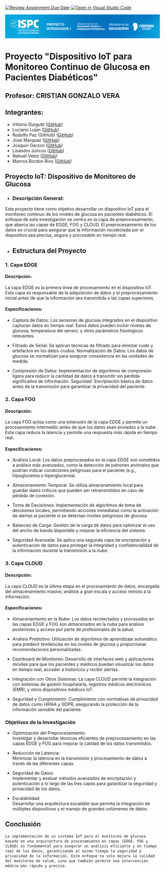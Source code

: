 [![Review Assignment Due Date](https://classroom.github.com/assets/deadline-readme-button-22041afd0340ce965d47ae6ef1cefeee28c7c493a6346c4f15d667ab976d596c.svg)](https://classroom.github.com/a/YwamQM3c)
[![Open in Visual Studio Code](https://classroom.github.com/assets/open-in-vscode-2e0aaae1b6195c2367325f4f02e2d04e9abb55f0b24a779b69b11b9e10269abc.svg)](https://classroom.github.com/online_ide?assignment_repo_id=15533872&assignment_repo_type=AssignmentRepo)

![Caratula](/E%20Recursos/caratulaPI.png)


# Proyecto "Dispositivo IoT para Monitoreo Continuo de Glucosa en Pacientes Diabéticos"
  
  ## Profesor: CRISTIAN GONZALO VERA
  ## Integrantes:

- Vittorio Durgutti ([GitHub](https://github.com/vittoriodurigutti))
- Luciano Lujan ([GitHub](https://github.com/lucianoilujan))
- Rodolfo Paz (GitHub) ([GitHub](https://github.com/Domi74))
- Jose Marquez ([GitHub](https://github.com/marquezjose))
- Joaquin Garzon ([GitHub](https://github.com/Joacogarzonn))
- Lisandro Juncos ([GitHub](https://github.com/Lisandro-05))
- Nahuel Velez ([GitHub](https://github.com/Lucasmurua19))
- Marcos Bordon Rios ([GitHub](https://github.com/Marcos-BR-03))



## Proyecto IoT: Dispositivo de Monitoreo de Glucosa
-  ### Descripción General:  

Este proyecto tiene como objetivo desarrollar un dispositivo IoT para el monitoreo continuo de los niveles de glucosa en pacientes diabéticos. El enfoque de esta investigación se centra en la capa de preprocesamiento, que abarca las capas de EDGE, FOG y CLOUD. El preprocesamiento de los datos es crucial para asegurar que la información recolectada por el dispositivo sea precisa, segura y procesable en tiempo real.

* ## Estructura del Proyecto
### 1. Capa EDGE  
#### Descripción:  
La capa EDGE es la primera línea de procesamiento en el dispositivo IoT. Esta capa es responsable de la adquisición de datos y el preprocesamiento inicial antes de que la información sea transmitida a las capas superiores.

#### Especificaciones:

- Captura de Datos: Los sensores de glucosa integrados en el dispositivo capturan datos en tiempo real. Estos datos pueden incluir niveles de glucosa, temperatura del sensor, y otros parámetros fisiológicos relevantes.  

- Filtrado de Señal: Se aplican técnicas de filtrado para eliminar ruido y artefactos en los datos crudos.
Normalización de Datos: Los datos de glucosa se normalizan para asegurar consistencia en las unidades de medida.  

- Compresión de Datos: Implementación de algoritmos de compresión ligera para reducir la cantidad de datos a transmitir sin pérdida significativa de información.
Seguridad: Encriptación básica de datos antes de la transmisión para garantizar la privacidad del paciente.  

### 2. Capa FOG
#### Descripción:  
La capa FOG actúa como una extensión de la capa EDGE y permite un procesamiento intermedio antes de que los datos sean enviados a la nube. Esta capa reduce la latencia y permite una respuesta más rápida en tiempo real.

#### Especificaciones:

- Análisis Local: Los datos preprocesados en la capa EDGE son sometidos a análisis más avanzados, como la detección de patrones anómalos que podrían indicar condiciones peligrosas para el paciente (e.g., hipoglucemia o hiperglucemia). 

- Almacenamiento Temporal: Se utiliza almacenamiento local para guardar datos críticos que pueden ser retransmitidos en caso de pérdida de conexión.  

- Toma de Decisiones: Implementación de algoritmos de toma de decisiones locales, permitiendo acciones inmediatas como la activación de alertas al paciente si se detectan niveles peligrosos de glucosa.  

- Balanceo de Carga: Gestión de la carga de datos para optimizar el uso del ancho de banda disponible y mejorar la eficiencia del sistema.  

- Seguridad Avanzada: Se aplica una segunda capa de encriptación y autenticación de datos para proteger la integridad y confidencialidad de la información durante la transmisión a la nube.  

### 3. Capa CLOUD
#### Descripción:
La capa CLOUD es la última etapa en el procesamiento de datos, encargada del almacenamiento masivo, análisis a gran escala y acceso remoto a la información.  

#### Especificaciones:

- Almacenamiento en la Nube: Los datos recolectados y procesados en las capas EDGE y FOG son almacenados en la nube para análisis posteriores y acceso por parte de profesionales de la salud.  

- Análisis Predictivo: Utilización de algoritmos de aprendizaje automático para predecir tendencias en los niveles de glucosa y proporcionar recomendaciones personalizadas.  

- Dashboard de Monitoreo: Desarrollo de interfaces web y aplicaciones móviles para que los pacientes y médicos puedan visualizar los datos en tiempo real, acceder a históricos y recibir alertas.  

- Integración con Otros Sistemas: La capa CLOUD permite la integración con sistemas de gestión hospitalaria, registros médicos electrónicos (EMR), y otros dispositivos médicos IoT.  

- Seguridad y Cumplimiento: Cumplimiento con normativas de privacidad de datos como HIPAA y GDPR, asegurando la protección de la información sensible del paciente.  

### Objetivos de la Investigación
- Optimización del Preprocesamiento:  
 Investigar y desarrollar técnicas eficientes de preprocesamiento en las capas EDGE y FOG para mejorar la calidad de los datos transmitidos.  

- Reducción de Latencia:  
 Minimizar la latencia en la transmisión y procesamiento de datos a través de las diferentes capas.  
- Seguridad de Datos:  
 Implementar y evaluar métodos avanzados de encriptación y autenticación a lo largo de las tres capas para garantizar la seguridad y privacidad de los datos.  

- Escalabilidad:  
 Desarrollar una arquitectura escalable que permita la integración de múltiples dispositivos y el manejo de grandes volúmenes de datos.  
     
 ## **Conclusión**
    La implementación de un sistema IoT para el monitoreo de glucosa basado en una arquitectura de procesamiento en capas (EDGE, FOG y CLOUD) es fundamental para asegurar un análisis eficiente y en tiempo real de los datos, garantizando al mismo tiempo la seguridad y privacidad de la información. Este enfoque no solo mejora la calidad del monitoreo de salud, sino que también permite una intervención médica más rápida y precisa.

